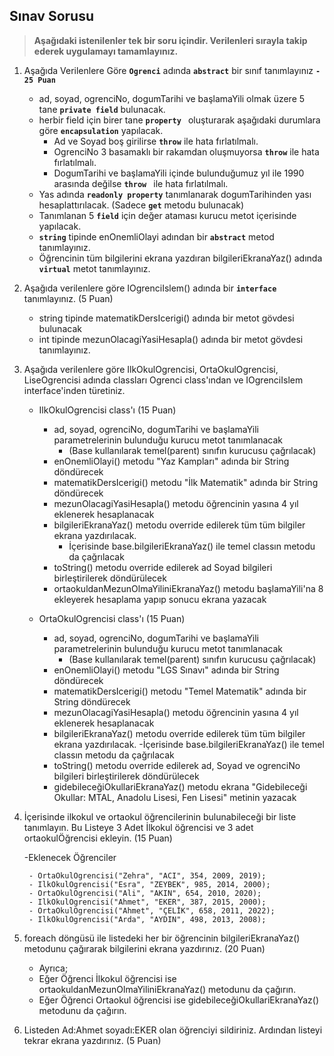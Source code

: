 ## Sınav  Sorusu ##
> **Aşağıdaki istenilenler tek bir soru içindir. Verilenleri sırayla takip ederek uygulamayı tamamlayınız.**
1. Aşağıda Verilenlere Göre **```Ogrenci```** adında **```abstract```** bir sınıf tanımlayınız **```- 25 Puan```**


    - ad, soyad, ogrenciNo, dogumTarihi ve başlamaYili olmak üzere 5 tane **```private field```** bulunacak. 
    - herbir field için birer tane **```property ```** oluşturarak aşağıdaki durumlara göre **```encapsulation```** yapılacak. 
      - Ad ve Soyad boş girilirse **``` throw ```** ile hata fırlatılmalı.
      - OgrenciNo 3 basamaklı bir rakamdan oluşmuyorsa **``` throw ```** ile hata fırlatılmalı.
      - DogumTarihi ve başlamaYili içinde bulunduğumuz yıl ile 1990 arasında değilse **``` throw  ```** ile hata fırlatılmalı.
    - Yas adında **```readonly property```**  tanımlanarak dogumTarihinden yası hesaplattırılacak. (Sadece **```get```** metodu bulunacak)
    - Tanımlanan 5 **``` field ```** için değer ataması kurucu metot içerisinde yapılacak.
    - **```string```** tipinde enOnemliOlayi adından bir **```abstract```** metod tanımlayınız. 
    - Öğrencinin tüm bilgilerini ekrana yazdıran bilgileriEkranaYaz() adında **```virtual```** metot tanımlayınız.


2. Aşağıda verilenlere göre IOgrenciIslem() adında bir **``` interface ```** tanımlayınız. (5 Puan)


    - string tipinde matematikDersIcerigi() adında bir metot gövdesi bulunacak
    - int tipinde mezunOlacagiYasiHesapla() adında bir metot gövdesi tanımlayınız.


3. Aşağıda verilenlere göre IlkOkulOgrencisi, OrtaOkulOgrencisi, LiseOgrencisi adında classları Ogrenci class'ından ve IOgrenciIslem interface'inden türetiniz. 
   
   - IlkOkulOgrencisi class'ı (15 Puan)

        - ad, soyad, ogrenciNo, dogumTarihi ve başlamaYili parametrelerinin bulunduğu kurucu metot tanımlanacak 
            - (Base kullanılarak temel(parent) sınıfın kurucusu çağrılacak)
        - enOnemliOlayi() metodu "Yaz Kampları" adında bir String döndürecek
        - matematikDersIcerigi()  metodu "İlk Matematik" adında bir String döndürecek
        - mezunOlacagiYasiHesapla() metodu  öğrencinin yasına 4 yıl eklenerek hesaplanacak
        - bilgileriEkranaYaz() metodu override edilerek tüm tüm bilgiler ekrana yazdırılacak.
            - İçerisinde base.bilgileriEkranaYaz() ile temel classın metodu da çağrılacak
        - toString() metodu override edilerek ad Soyad  bilgileri birleştirilerek döndürülecek
        - ortaokuldanMezunOlmaYiliniEkranaYaz() metodu başlamaYili'na 8 ekleyerek hesaplama yapıp sonucu ekrana yazacak
        
   - OrtaOkulOgrencisi class'ı  (15 Puan)

        - ad, soyad, ogrenciNo, dogumTarihi ve başlamaYili parametrelerinin bulunduğu kurucu metot tanımlanacak 
            - (Base kullanılarak temel(parent) sınıfın kurucusu çağrılacak)
        - enOnemliOlayi() metodu "LGS Sınavı" adında bir String döndürecek
        - matematikDersIcerigi()  metodu "Temel Matematik" adında bir String döndürecek
        - mezunOlacagiYasiHesapla() metodu  öğrencinin yasına 4 yıl eklenerek hesaplanacak
        - bilgileriEkranaYaz() metodu override edilerek tüm tüm bilgiler ekrana yazdırılacak.
            -İçerisinde base.bilgileriEkranaYaz() ile temel classın metodu da çağrılacak
        - toString() metodu override edilerek ad, Soyad ve ogrenciNo  bilgileri birleştirilerek döndürülecek
        - gidebileceğiOkullariEkranaYaz() metodu ekrana "Gidebileceği Okullar: MTAL, Anadolu Lisesi, Fen Lisesi" metinin yazacak
        
4. İçerisinde ilkokul ve ortaokul öğrencilerinin bulunabileceği bir liste tanımlayın. Bu Listeye 3 Adet İlkokul öğrencisi ve 3 adet ortaokulÖğrencisi ekleyin.  (15 Puan)

    -Eklenecek Öğrenciler 

        - OrtaOkulOgrencisi("Zehra", "ACI", 354, 2009, 2019);
        - IlkOkulOgrencisi("Esra", "ZEYBEK", 985, 2014, 2000);
        - OrtaOkulOgrencisi("Ali", "AKIN", 654, 2010, 2020);
        - IlkOkulOgrencisi("Ahmet", "EKER", 387, 2015, 2000);
        - OrtaOkulOgrencisi("Ahmet", "ÇELİK", 658, 2011, 2022);
        - IlkOkulOgrencisi("Arda", "AYDIN", 498, 2013, 2008);

5. foreach döngüsü ile listedeki her bir öğrencinin  bilgileriEkranaYaz() metodunu çağırarak bilgilerini ekrana yazdırınız. (20 Puan)

    - Ayrıca;
    - Eğer Öğrenci İlkokul öğrencisi ise ortaokuldanMezunOlmaYiliniEkranaYaz()  metodunu da çağırın.
    - Eğer Öğrenci Ortaokul öğrencisi ise gidebileceğiOkullariEkranaYaz()  metodunu da çağırın.
    
 6. Listeden Ad:Ahmet soyadı:EKER olan öğrenciyi sildiriniz. Ardından listeyi tekrar ekrana yazdırınız. (5 Puan)
